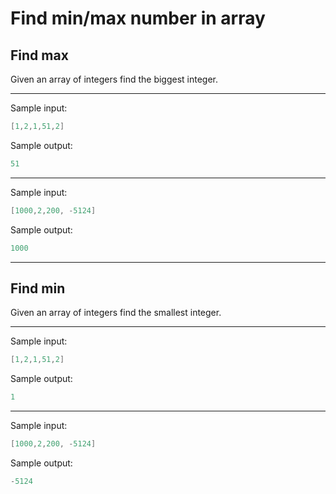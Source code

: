 # Find min/max number in array

## Find max
Given an array of integers find the biggest integer.

---
Sample input:
``` java
[1,2,1,51,2]
```
Sample output:
``` java
51
```
---
Sample input:
``` java
[1000,2,200, -5124]
```
Sample output:
``` java
1000
```
---

## Find min
Given an array of integers find the smallest integer.

---
Sample input:
``` java
[1,2,1,51,2]
```
Sample output:
``` java
1
```
---
Sample input:
``` java
[1000,2,200, -5124]
```
Sample output:
``` java
-5124
```

